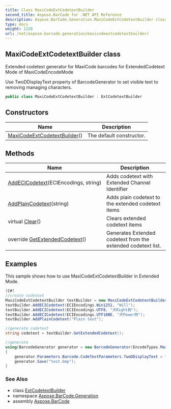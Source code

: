 ```yaml
---
title: Class MaxiCodeExtCodetextBuilder
second_title: Aspose.BarCode for .NET API Reference
description: Aspose.BarCode.Generation.MaxiCodeExtCodetextBuilder class. Extended codetext generator for MaxiCode barcodes for ExtendedCodetext Mode of MaxiCodeEncodeMode
type: docs
weight: 1220
url: /net/aspose.barcode.generation/maxicodeextcodetextbuilder/
---
```

## MaxiCodeExtCodetextBuilder class

Extended codetext generator for MaxiCode barcodes for ExtendedCodetext Mode of MaxiCodeEncodeMode

Use TwoDDisplayText property of BarcodeGenerator to set visible text to removing managing characters.

```csharp
public class MaxiCodeExtCodetextBuilder : ExtCodetextBuilder
```

## Constructors

| Name | Description |
| --- | --- |
| [MaxiCodeExtCodetextBuilder](maxicodeextcodetextbuilder/)() | The default constructor. |

## Methods

| Name | Description |
| --- | --- |
| [AddECICodetext](../../aspose.barcode.generation/extcodetextbuilder/addecicodetext/)(ECIEncodings, string) | Adds codetext with Extended Channel Identifier |
| [AddPlainCodetext](../../aspose.barcode.generation/extcodetextbuilder/addplaincodetext/)(string) | Adds plain codetext to the extended codetext items |
| virtual [Clear](../../aspose.barcode.generation/extcodetextbuilder/clear/)() | Clears extended codetext items |
| override [GetExtendedCodetext](../../aspose.barcode.generation/maxicodeextcodetextbuilder/getextendedcodetext/)() | Generates Extended codetext from the extended codetext list. |

## Examples

This sample shows how to use MaxiCodeExtCodetextBuilder in Extended Mode.

```csharp
[C#]
//create codetext
MaxiCodeExtCodetextBuilder textBuilder = new MaxiCodeExtCodetextBuilder();
textBuilder.AddECICodetext(ECIEncodings.Win1251, "Will");
textBuilder.AddECICodetext(ECIEncodings.UTF8, "犬Right狗");
textBuilder.AddECICodetext(ECIEncodings.UTF16BE, "犬Power狗");
textBuilder.AddPlainCodetext("Plain text");

//generate codetext
string codetext = textBuilder.GetExtendedCodetext();    

//generate
using(BarcodeGenerator generator = new BarcodeGenerator(EncodeTypes.MaxiCode, codetext))
{
    generator.Parameters.Barcode.CodeTextParameters.TwoDDisplayText = "My Text";
	generator.Save("test.bmp");
}
```

### See Also

* class [ExtCodetextBuilder](../extcodetextbuilder/)
* namespace [Aspose.BarCode.Generation](../../aspose.barcode.generation/)
* assembly [Aspose.BarCode](../../)


